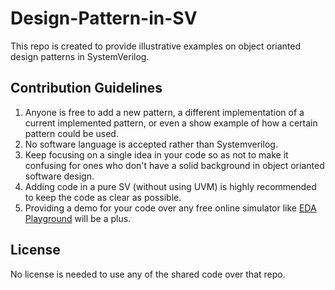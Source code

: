# Design-Pattern-in-SV
This repo is created to provide illustrative examples on object orianted design patterns in SystemVerilog.

## Contribution Guidelines
1. Anyone is free to add a new pattern, a different implementation of a current implemented pattern, or even a show example of how a certain pattern could be used.
2. No software language is accepted rather than Systemverilog.
3. Keep focusing on a single idea in your code so as not to make it confusing for ones who don't have a solid background in object orianted software design.
4. Adding code in a pure SV (without using UVM) is highly recommended to keep the code as clear as possible.
5. Providing a demo for your code over any free online simulator like [EDA Playground](https://edaplayground.com) will be a plus.

## License
No license is needed to use any of the shared code over that repo.